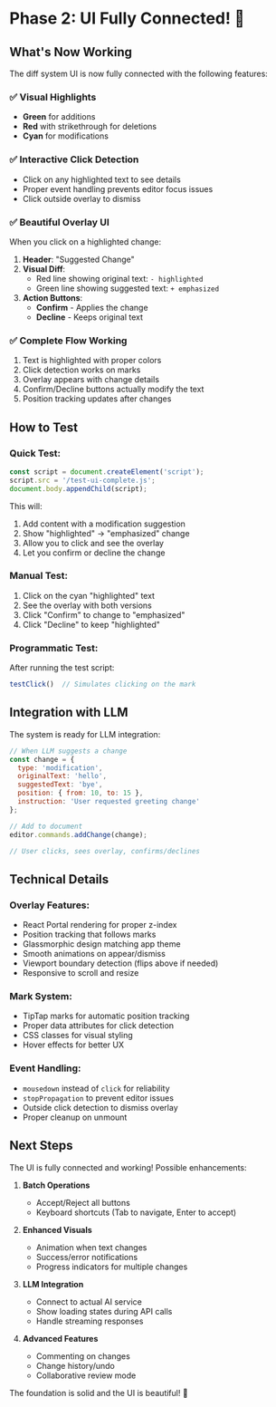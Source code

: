 # Phase 2: UI Fully Connected! 🎉

## What's Now Working

The diff system UI is now fully connected with the following features:

### ✅ Visual Highlights
- **Green** for additions
- **Red** with strikethrough for deletions  
- **Cyan** for modifications

### ✅ Interactive Click Detection
- Click on any highlighted text to see details
- Proper event handling prevents editor focus issues
- Click outside overlay to dismiss

### ✅ Beautiful Overlay UI
When you click on a highlighted change:

1. **Header**: "Suggested Change"
2. **Visual Diff**: 
   - Red line showing original text: `- highlighted`
   - Green line showing suggested text: `+ emphasized`
3. **Action Buttons**:
   - **Confirm** - Applies the change
   - **Decline** - Keeps original text

### ✅ Complete Flow Working
1. Text is highlighted with proper colors
2. Click detection works on marks
3. Overlay appears with change details
4. Confirm/Decline buttons actually modify the text
5. Position tracking updates after changes

## How to Test

### Quick Test:
```javascript
const script = document.createElement('script');
script.src = '/test-ui-complete.js';
document.body.appendChild(script);
```

This will:
1. Add content with a modification suggestion
2. Show "highlighted" → "emphasized" change
3. Allow you to click and see the overlay
4. Let you confirm or decline the change

### Manual Test:
1. Click on the cyan "highlighted" text
2. See the overlay with both versions
3. Click "Confirm" to change to "emphasized"
4. Click "Decline" to keep "highlighted"

### Programmatic Test:
After running the test script:
```javascript
testClick()  // Simulates clicking on the mark
```

## Integration with LLM

The system is ready for LLM integration:

```javascript
// When LLM suggests a change
const change = {
  type: 'modification',
  originalText: 'hello',
  suggestedText: 'bye',
  position: { from: 10, to: 15 },
  instruction: 'User requested greeting change'
};

// Add to document
editor.commands.addChange(change);

// User clicks, sees overlay, confirms/declines
```

## Technical Details

### Overlay Features:
- React Portal rendering for proper z-index
- Position tracking that follows marks
- Glassmorphic design matching app theme  
- Smooth animations on appear/dismiss
- Viewport boundary detection (flips above if needed)
- Responsive to scroll and resize

### Mark System:
- TipTap marks for automatic position tracking
- Proper data attributes for click detection
- CSS classes for visual styling
- Hover effects for better UX

### Event Handling:
- `mousedown` instead of `click` for reliability
- `stopPropagation` to prevent editor issues
- Outside click detection to dismiss overlay
- Proper cleanup on unmount

## Next Steps

The UI is fully connected and working! Possible enhancements:

1. **Batch Operations**
   - Accept/Reject all buttons
   - Keyboard shortcuts (Tab to navigate, Enter to accept)

2. **Enhanced Visuals**
   - Animation when text changes
   - Success/error notifications
   - Progress indicators for multiple changes

3. **LLM Integration**
   - Connect to actual AI service
   - Show loading states during API calls
   - Handle streaming responses

4. **Advanced Features**
   - Commenting on changes
   - Change history/undo
   - Collaborative review mode

The foundation is solid and the UI is beautiful! 🚀 